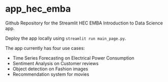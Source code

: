 # app_hec_emba
Github Repository for the Streamlit HEC EMBA Introduction to Data Science app. 

Deploy the app locally using 
`streamlit run main_page.py`.

The app currently has four use cases:
- Time Series Forecasting on Electrical Power Consumption 
- Sentiment Analysis on Customer reviews
- Object detection on Fashion images
- Recommendation system for movies
